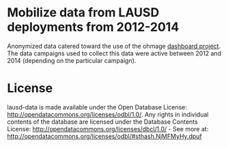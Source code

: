 # Mobilize data from LAUSD deployments from 2012-2014
Anonymized data catered toward the use of the ohmage [dashboard project](https://github.com/mobilizingcs/dashboard). The data campaigns used to collect this data were active between 2012 and 2014 (depending on the particular campaign). 

# License
lausd-data is made available under the Open Database License: http://opendatacommons.org/licenses/odbl/1.0/. Any rights in individual contents of the database are licensed under the Database Contents License: http://opendatacommons.org/licenses/dbcl/1.0/ - See more at: http://opendatacommons.org/licenses/odbl/#sthash.NjMFMyHy.dpuf
